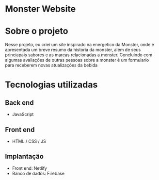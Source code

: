 # Monster Website

# Sobre o projeto

Nesse projeto, eu criei um site inspirado na energetico da Monster, onde é apresentada um breve resumo da historia da monster, além de seus princiapais sabores e as marcas relacionadas a monster. Concluindo com algumas avaliações de outras pessoas sobre a monster é um formulario para receberem novas atualizações da bebida

# Tecnologias utilizadas
## Back end
- JavaScript

## Front end
- HTML / CSS / JS
## Implantação
- Front end: Netlify
- Banco de dados: Firebase

